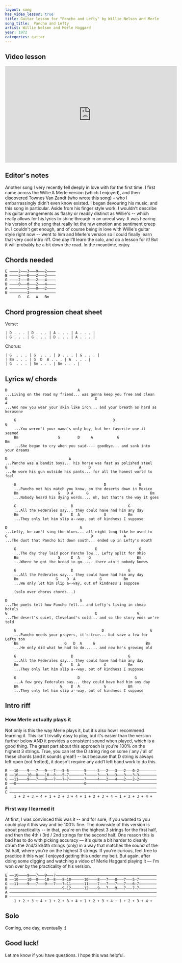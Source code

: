 ```yaml
---
layout: song
has_video_lesson: true
title: Guitar lesson for "Pancho and Lefty" by Willie Nelson and Merle Haggard -- playsongnotes.com
song_title:  Pancho and Lefty
artist: Willie Nelson and Merle Haggard
year: 1972
categories: guitar
---
```


## Video lesson

<iframe width="560" height="315" src="https://www.youtube.com/embed/x9h9OfWGIK8?showinfo=0" frameborder="0" allowfullscreen></iframe>

## Editor's notes

Another song I very recently fell deeply in love with for the first time. I first came across the Willie & Merle version (which I enjoyed), and then discovered Townes Van Zandt (who wrote this song) – who I embarrassingly didn't even know existed. I began devouring his music, and this song in particular. Aside from his finger style work, I wouldn't describe his guitar arrangements as flashy or readily distinct as Willie's -- which really allows for his lyrics to shine through in an unreal way. It was hearing his version of the song that really let the raw emotion and sentiment creep in. I couldn't get enough, and of course being in love with Willie's guitar style right now -- went to him and Merle's version so I could finally learn that very cool intro riff. One day I'll learn the solo, and do a lesson for it! But it will probably be a bit down the road. In the meantime, enjoy.

## Chords needed

    E ––––2–––3–––0–––2––––
    B ––––3–––0–––2–––3––––
    G ––––2–––0–––2–––4––––
    D ––––0–––0–––2–––4––––
    A ––––––––2–––0–––2––––
    E ––––––––3––––––––––––
          D   G   A   Bm

## Chord progression cheat sheet

Verse:

    | D . . . | D . . . | A . . . | A . . . |
    | G . . . | G . . . | D . . . | A . . . |

Chorus:

    | G  . . . | G  . . . | D . . . | G . . . |
    | Bm . . . | G  D  A . . . | A  . . . |
    | G  . . . | Bm . . . | Bm . . . |

## Lyrics w/ chords

    D                                A
    ...Living on the road my friend... was gonna keep you free and clean
    G                                        D                            A
    ...And now you wear your skin like iron... and your breath as hard as kerosene

        G                                            D                      G
        ...You weren't your mama's only boy, but her favorite one it seemed
        Bm                  G        D     A           G                    Bm     
        ...She began to cry when you said---- goodbye... and sank into your dreams

    D                            A
    ...Pancho was a bandit boys... his horse was fast as polished steel
    G                                     D                      A
    ...He wore his gun outside his pants... for all the honest world to feel

        G                                        D               G
        ...Pancho met his match you know, on the deserts down in Mexico
        Bm                  G   D A      G                            Bm
        ...Nobody heard his dying words.... oh, but that's the way it goes

        G                         D                         G
        ...All the Federales say... they could have had him any day
        Bm                   G    D  A           G          Bm
        ...They only let him slip a--way, out of kindness I suppose

    D                                 A
    ...Lefty, he can't sing the blues... all night long like he used to
    G                                      D              A
    ...The dust that Pancho bit down south... ended up in Lefty's mouth

        G                                    D                   G
        ...The day they laid poor Pancho low... Lefty split for Ohio
        Bm                  G     D  A    G                     Bm
        ...Where he got the bread to go..... there ain't nobody knows

        G                         D                         G
        ...All the Federales say... they could have had him any day
        Bm                 G    D  A           G          Bm
        ...We only let him slip a--way, out of kindness I suppose

        (solo over chorus chords...)

    D                                 A
    ...The poets tell how Pancho fell... and Lefty's living in cheap hotels
    G                                        D                  A
    ...The desert's quiet, Cleveland's cold... and so the story ends we're told

        G                                       D                     G
        ...Pancho needs your prayers, it's true... but save a few for Lefty too
        Bm                     G   D  A     G                       Bm
        ...He only did what he had to do...... and now he's growing old

        G                         D                         G
        ...All the Federales say... they could have had him any day
        Bm                   G    D  A           G          Bm
        ...They only let him slip a--way, out of kindness I suppose

        G                            D                         G
        ...A few grey Federales say... they could have had him any day
        Bm                   G    D  A           G          Bm
        ...They only let him slip a--way, out of kindness I suppose



## Intro riff

### How Merle actually plays it

Not only is this the way Merle plays it, but it's also how I recommend learning it. This isn't trivially easy to play, but it's easier than the version further below AND it provides a consistent sound when played, which is a good thing. The great part about this approach is you're 100% on the highest 3 strings. True, you can let the D string ring on some / any / all of these chords (and it sounds great!) -- but because that D string is always left open (not fretted), it doesn't require any add'l left hand work to do this.

    E ––10––––9–––7–––9–––7–––5–5–––––––5–––––3–––2–––3–––2–––0–2––––––––
    B ––10––––10––8–––10––8–––5–7–––––––7–––––3–––3–––3–––3–––3–3––––––––
    G ––11––––9–––7–––9–––7–––7–7–––––––7–––––4–––2–––4–––2–––2–2––––––––
    D ––0–––––––––––––––––––––––––––––––0––––––––––––––––––––––––––––––––
    A –––––––––––––––––––––––––––––––––––––––––––––––––––––––––––––––––––
    E –––––––––––––––––––––––––––––––––––––––––––––––––––––––––––––––––––
        1 + 2 + 3 + 4 + 1 + 2 + 3 + 4 + 1 + 2 + 3 + 4 + 1 + 2 + 3 + 4 +

### First way I learned it

At first, I was convinced this was it -- and for sure, if you wanted to you could play it this way and be 100% fine. The downside of this version is about practicality -- in that, you're on the highest 3 strings for the first half, and then the 4th / 3rd / 2nd strings for the second half. One reason this is bad has to do with picking accuracy –– it's quite a bit harder to cleanly strum the 2nd/3rd/4th strings (only) in a way that matches the sound of the 1st half, where you're on the highest 3 strings. If you're curious, feel free to practice it this way! I enjoyed getting this under my belt. But again, after doing some digging and watching a video of Merle Haggard playing it –– I'm won over by the practicality of his version.

    E ––10––––9–––7–––9–––7––––––––––––––––––––––––––––––––––––––––––––––
    B ––10––––10––8–––10––8–––8–10––––––10––––8–––7–––8–––7–––5–7––––––––
    G ––11––––9–––7–––9–––7–––7–11––––––11––––7–––7–––7–––7–––6–7––––––––
    D ––––––––––––––––––––––––9–12––––––12––––9–––7–––9–––7–––7–7––––––––
    A –––––––––––––––––––––––––––––––––––––––––––––––––––––––––––––––––––
    E –––––––––––––––––––––––––––––––––––––––––––––––––––––––––––––––––––
        1 + 2 + 3 + 4 + 1 + 2 + 3 + 4 + 1 + 2 + 3 + 4 + 1 + 2 + 3 + 4 +

## Solo

Coming, one day, eventually :)

## Good luck!

Let me know if you have questions. I hope this was helpful.
